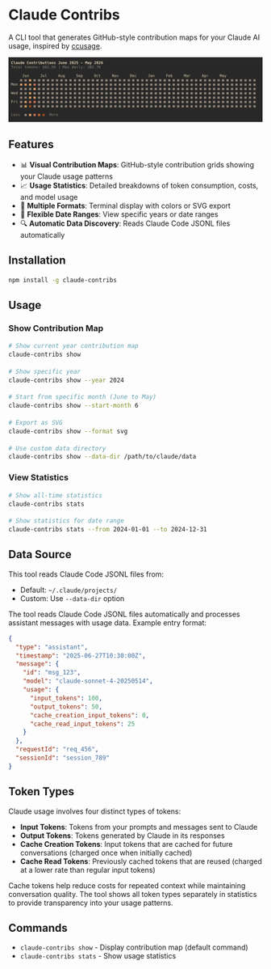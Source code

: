 # Claude Contribs

A CLI tool that generates GitHub-style contribution maps for your Claude AI usage, inspired by [ccusage](https://github.com/ryoppippi/ccusage).

![Claude Contributions Example](claude-contribs-example.png)

## Features

- 📊 **Visual Contribution Maps**: GitHub-style contribution grids showing your Claude usage patterns
- 📈 **Usage Statistics**: Detailed breakdowns of token consumption, costs, and model usage
- 🎨 **Multiple Formats**: Terminal display with colors or SVG export
- 📅 **Flexible Date Ranges**: View specific years or date ranges
- 🔍 **Automatic Data Discovery**: Reads Claude Code JSONL files automatically

## Installation

```bash
npm install -g claude-contribs
```

## Usage

### Show Contribution Map

```bash
# Show current year contribution map
claude-contribs show

# Show specific year
claude-contribs show --year 2024

# Start from specific month (June to May)
claude-contribs show --start-month 6

# Export as SVG
claude-contribs show --format svg

# Use custom data directory
claude-contribs show --data-dir /path/to/claude/data
```

### View Statistics

```bash
# Show all-time statistics
claude-contribs stats

# Show statistics for date range
claude-contribs stats --from 2024-01-01 --to 2024-12-31
```

## Data Source

This tool reads Claude Code JSONL files from:

- Default: `~/.claude/projects/`
- Custom: Use `--data-dir` option

The tool reads Claude Code JSONL files automatically and processes assistant messages with usage data. Example entry format:

```json
{
  "type": "assistant",
  "timestamp": "2025-06-27T10:30:00Z",
  "message": {
    "id": "msg_123",
    "model": "claude-sonnet-4-20250514",
    "usage": {
      "input_tokens": 100,
      "output_tokens": 50,
      "cache_creation_input_tokens": 0,
      "cache_read_input_tokens": 25
    }
  },
  "requestId": "req_456",
  "sessionId": "session_789"
}
```

## Token Types

Claude usage involves four distinct types of tokens:

- **Input Tokens**: Tokens from your prompts and messages sent to Claude
- **Output Tokens**: Tokens generated by Claude in its responses
- **Cache Creation Tokens**: Input tokens that are cached for future conversations (charged once when initially cached)
- **Cache Read Tokens**: Previously cached tokens that are reused (charged at a lower rate than regular input tokens)

Cache tokens help reduce costs for repeated context while maintaining conversation quality. The tool shows all token types separately in statistics to provide transparency into your usage patterns.

## Commands

- `claude-contribs show` - Display contribution map (default command)
- `claude-contribs stats` - Show usage statistics
